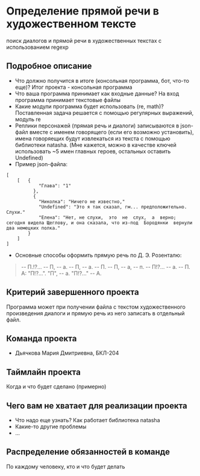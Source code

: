 # Определение прямой речи в художественном тексте
поиск диалогов и прямой речи в художественных текстах с использованием regexp
## Подробное описание

- Что должно получится в итоге (консольная программа, бот, что-то еще)? Итог проекта - консольная программа
- Что ваша программа принимает как входные данные? На вход программа принимает текстовые файлы
- Какие модули программа будет использовать (re, math)? Поставленная задача решается с помощью регулярных выражений, модуль re
- Реплики персонажей (прямая речь и диалоги) записываются в json-файл вместе с именем говорящего (если его возможно установить), имена говоряещих будут извлекаться из текста с помощью библиотеки natasha. (Мне кажется, можно в качестве ключей использовать ~5 имен главных героев, остальных оставить Undefined)
- Пример json-файла:
```
[
    [   {
	        "Глава": "1"
	      },
	      {
	        "Николка": "Ничего не известно,"
	        "Undefined": "Это я так сказал, гм... предположительно. Слухи."
	        "Елена": "Нет, не слухи,  это  не  слух,  а  верно; сегодня видела Щеглову, и она сказала, что из-под  Бородянки  вернули  два немецких полка."
        }
    ]
]
```
- Основные способы оформить прямую речь по Д. Э. Розенталю:
> -- П.!?...
> -- П, -- а.
> -- П, -- а. -- П.
> -- П, -- а, -- п.
> -- П!?... -- а. -- П.
> А: "П!?...".
> "П", -- а.
> "П!?..." -- А.

## Критерий завершенного проекта

Программа может при получении файла с текстом художественного произведения диалоги и прямую речь из него записать в отдельный файл.

## Команда проекта

- Дьячкова Мария Дмитриевна, БКЛ-204

## Таймлайн проекта

Когда и что будет сделано (примерно)

## Чего вам не хватает для реализации проекта

- Что надо еще узнать? Как работает библиотека natasha
- Какие-то другие проблемы
- ...

## Распределение обязанностей в команде

По каждому человеку, кто и что будет делать
